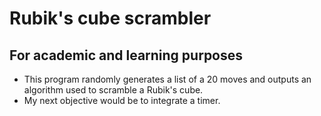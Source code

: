 # Rubik's cube scrambler

## For academic and learning purposes

- This program randomly generates a list of a 20 moves and outputs an algorithm used to scramble a Rubik's cube. 
- My next objective would be to integrate a timer.
